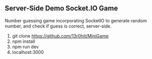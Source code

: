 ## Server-Side Demo Socket.IO Game
Number guessing game incorporating SocketIO to generate random number, and check if guess is correct, server-side.

1) git clone https://github.com/13r0hit/MiniGame
2) npm install
3) npm run dev
4) localhost:3000